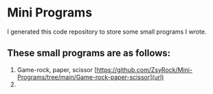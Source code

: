 # Mini Programs

I generated this code repository to store some small programs I wrote.

## These small programs are as follows: 

1. Game-rock, paper, scissor [https://github.com/ZsyRock/Mini-Programs/tree/main/Game-rock-paper-scissor](url)
2. 
